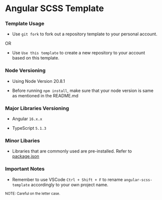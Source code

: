 # Angular SCSS Template

### Template Usage
* Use `git fork` to fork out a repository template to your personal account.

OR

* Use `Use this template` to create a new repository to your account based on this template.

### Node Versioning
* Using Node Version 20.8.1

* Before running `npm install`, make sure that your node version is same as mentioned in the README.md

### Major Libraries Versioning
* Angular `16.x.x`

* TypeScript `5.1.3`

### Minor Libaries
* Libraries that are commonly used are pre-installed. Refer to [package.json](https://github.com/57-Codebox/React-Native/blob/master/package.json)

### Important Notes
* Remember to use VSCode `Ctrl + Shift + F` to rename `angular-scss-template` accordingly to your own project name. 

<sup>NOTE: Careful on the letter case.</sup>
